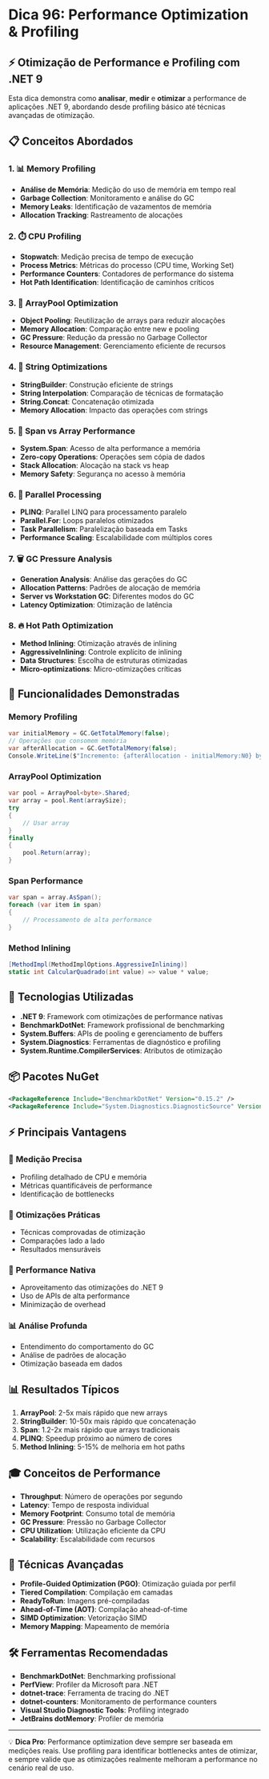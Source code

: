 # Dica 96: Performance Optimization & Profiling

## ⚡ Otimização de Performance e Profiling com .NET 9

Esta dica demonstra como **analisar**, **medir** e **otimizar** a performance de aplicações .NET 9, abordando desde profiling básico até técnicas avançadas de otimização.

## 📋 Conceitos Abordados

### 1. 📊 Memory Profiling
- **Análise de Memória**: Medição do uso de memória em tempo real
- **Garbage Collection**: Monitoramento e análise do GC
- **Memory Leaks**: Identificação de vazamentos de memória
- **Allocation Tracking**: Rastreamento de alocações

### 2. ⏱️ CPU Profiling
- **Stopwatch**: Medição precisa de tempo de execução
- **Process Metrics**: Métricas do processo (CPU time, Working Set)
- **Performance Counters**: Contadores de performance do sistema
- **Hot Path Identification**: Identificação de caminhos críticos

### 3. 🔄 ArrayPool Optimization
- **Object Pooling**: Reutilização de arrays para reduzir alocações
- **Memory Allocation**: Comparação entre new e pooling
- **GC Pressure**: Redução da pressão no Garbage Collector
- **Resource Management**: Gerenciamento eficiente de recursos

### 4. 📝 String Optimizations
- **StringBuilder**: Construção eficiente de strings
- **String Interpolation**: Comparação de técnicas de formatação
- **String.Concat**: Concatenação otimizada
- **Memory Allocation**: Impacto das operações com strings

### 5. 🎯 Span vs Array Performance
- **System.Span<T>**: Acesso de alta performance a memória
- **Zero-copy Operations**: Operações sem cópia de dados
- **Stack Allocation**: Alocação na stack vs heap
- **Memory Safety**: Segurança no acesso à memória

### 6. 🚀 Parallel Processing
- **PLINQ**: Parallel LINQ para processamento paralelo
- **Parallel.For**: Loops paralelos otimizados
- **Task Parallelism**: Paralelização baseada em Tasks
- **Performance Scaling**: Escalabilidade com múltiplos cores

### 7. 🗑️ GC Pressure Analysis
- **Generation Analysis**: Análise das gerações do GC
- **Allocation Patterns**: Padrões de alocação de memória
- **Server vs Workstation GC**: Diferentes modos do GC
- **Latency Optimization**: Otimização de latência

### 8. 🔥 Hot Path Optimization
- **Method Inlining**: Otimização através de inlining
- **AggressiveInlining**: Controle explícito de inlining
- **Data Structures**: Escolha de estruturas otimizadas
- **Micro-optimizations**: Micro-otimizações críticas

## 🚀 Funcionalidades Demonstradas

### Memory Profiling
```csharp
var initialMemory = GC.GetTotalMemory(false);
// Operações que consomem memória
var afterAllocation = GC.GetTotalMemory(false);
Console.WriteLine($"Incremento: {afterAllocation - initialMemory:N0} bytes");
```

### ArrayPool Optimization
```csharp
var pool = ArrayPool<byte>.Shared;
var array = pool.Rent(arraySize);
try
{
    // Usar array
}
finally
{
    pool.Return(array);
}
```

### Span Performance
```csharp
var span = array.AsSpan();
foreach (var item in span)
{
    // Processamento de alta performance
}
```

### Method Inlining
```csharp
[MethodImpl(MethodImplOptions.AggressiveInlining)]
static int CalcularQuadrado(int value) => value * value;
```

## 🔧 Tecnologias Utilizadas

- **.NET 9**: Framework com otimizações de performance nativas
- **BenchmarkDotNet**: Framework profissional de benchmarking
- **System.Buffers**: APIs de pooling e gerenciamento de buffers
- **System.Diagnostics**: Ferramentas de diagnóstico e profiling
- **System.Runtime.CompilerServices**: Atributos de otimização

## 📦 Pacotes NuGet

```xml
<PackageReference Include="BenchmarkDotNet" Version="0.15.2" />
<PackageReference Include="System.Diagnostics.DiagnosticSource" Version="9.0.7" />
```

## ⚡ Principais Vantagens

### 🎯 **Medição Precisa**
- Profiling detalhado de CPU e memória
- Métricas quantificáveis de performance
- Identificação de bottlenecks

### 🔧 **Otimizações Práticas**
- Técnicas comprovadas de otimização
- Comparações lado a lado
- Resultados mensuráveis

### 🚀 **Performance Nativa**
- Aproveitamento das otimizações do .NET 9
- Uso de APIs de alta performance
- Minimização de overhead

### 📊 **Análise Profunda**
- Entendimento do comportamento do GC
- Análise de padrões de alocação
- Otimização baseada em dados

## 📊 Resultados Típicos

1. **ArrayPool**: 2-5x mais rápido que new arrays
2. **StringBuilder**: 10-50x mais rápido que concatenação
3. **Span<T>**: 1.2-2x mais rápido que arrays tradicionais
4. **PLINQ**: Speedup próximo ao número de cores
5. **Method Inlining**: 5-15% de melhoria em hot paths

## 🎓 Conceitos de Performance

- **Throughput**: Número de operações por segundo
- **Latency**: Tempo de resposta individual
- **Memory Footprint**: Consumo total de memória
- **GC Pressure**: Pressão no Garbage Collector
- **CPU Utilization**: Utilização eficiente da CPU
- **Scalability**: Escalabilidade com recursos

## 🔮 Técnicas Avançadas

- **Profile-Guided Optimization (PGO)**: Otimização guiada por perfil
- **Tiered Compilation**: Compilação em camadas
- **ReadyToRun**: Imagens pré-compiladas
- **Ahead-of-Time (AOT)**: Compilação ahead-of-time
- **SIMD Optimization**: Vetorização SIMD
- **Memory Mapping**: Mapeamento de memória

## 🛠️ Ferramentas Recomendadas

- **BenchmarkDotNet**: Benchmarking profissional
- **PerfView**: Profiler da Microsoft para .NET
- **dotnet-trace**: Ferramenta de tracing do .NET
- **dotnet-counters**: Monitoramento de performance counters
- **Visual Studio Diagnostic Tools**: Profiling integrado
- **JetBrains dotMemory**: Profiler de memória

---

💡 **Dica Pro**: Performance optimization deve sempre ser baseada em medições reais. Use profiling para identificar bottlenecks antes de otimizar, e sempre valide que as otimizações realmente melhoram a performance no cenário real de uso.
